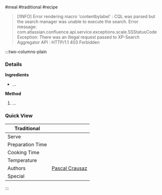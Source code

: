 #meal #traditional #recipe

> [!INFO]
> Error rendering macro 'contentbylabel' : CQL was parsed but the search manager was unable to execute the search. Error message: com.atlassian.confluence.api.service.exceptions.scale.SSStatusCodeException: There was an illegal request passed to XP-Search Aggregator API : HTTP/1.1 403 Forbidden

:::two-columns-plain

### Details
**Ingredients**
- ...

**Method**
1. ...


### Quick View
| Traditional      |                                                |
| ---------------- | ---------------------------------------------- |
| Serve            |                                                |
| Preparation Time |                                                |
| Cooking Time     |                                                |
| Temperature      |                                                |
| Authors          | [Pascal Crausaz](mailto:pascal@askpascal.com ) |
| Special          |                                                |

:::

